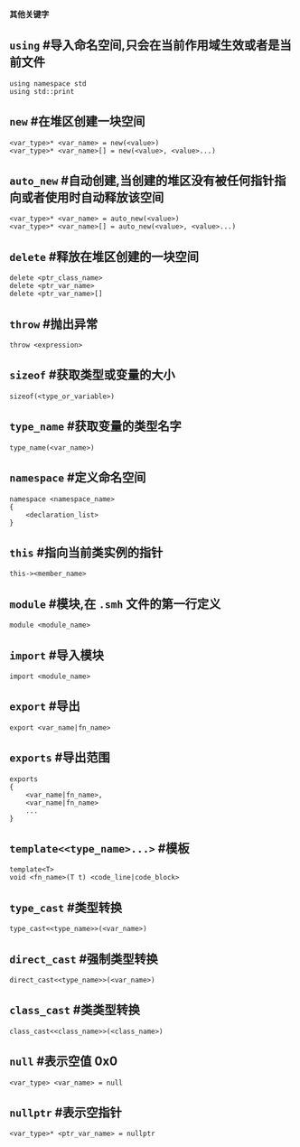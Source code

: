 **其他关键字**

## `using` #导入命名空间,只会在当前作用域生效或者是当前文件

```
using namespace std
using std::print
```

## `new` #在堆区创建一块空间

```
<var_type>* <var_name> = new(<value>)
<var_type>* <var_name>[] = new(<value>, <value>...)
```

## `auto_new` #自动创建,当创建的堆区没有被任何指针指向或者使用时自动释放该空间

```
<var_type>* <var_name> = auto_new(<value>)
<var_type>* <var_name>[] = auto_new(<value>, <value>...)
```

## `delete` #释放在堆区创建的一块空间

```
delete <ptr_class_name>
delete <ptr_var_name>
delete <ptr_var_name>[]
```

## `throw` #抛出异常

```
throw <expression>
```

## `sizeof` #获取类型或变量的大小

```
sizeof(<type_or_variable>)
```

## `type_name` #获取变量的类型名字

```
type_name(<var_name>)
```

## `namespace` #定义命名空间

```
namespace <namespace_name>
{
	<declaration_list>
}
```

## `this` #指向当前类实例的指针

```
this-><member_name>
```

## `module` #模块,在 `.smh` 文件的第一行定义

```
module <module_name>
```

## `import` #导入模块

```
import <module_name>
```

## `export` #导出

```
export <var_name|fn_name>
```

## `exports` #导出范围

```
exports
{
	<var_name|fn_name>,
	<var_name|fn_name>
	...
}
```

## `template<<type_name>...>` #模板

```
template<T>
void <fn_name>(T t) <code_line|code_block>
```

## `type_cast` #类型转换

```
type_cast<<type_name>>(<var_name>)
```

## `direct_cast` #强制类型转换

```
direct_cast<<type_name>>(<var_name>)
```

## `class_cast` #类类型转换

```
class_cast<<class_name>>(<class_name>)
```

## `null` #表示空值 0x0

```
<var_type> <var_name> = null
```

## `nullptr` #表示空指针

```
<var_type>* <ptr_var_name> = nullptr
```